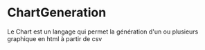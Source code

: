 # ChartGeneration
Le Chart est un langage qui permet la génération d'un ou plusieurs graphique en html à partir de csv

